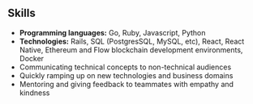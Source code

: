 ## Skills

- **Programming languages:** Go, Ruby, Javascript, Python
- **Technologies:** Rails, SQL (PostgresSQL, MySQL, etc), React, React Native, Ethereum and Flow blockchain development environments, Docker
- Communicating technical concepts to non-technical audiences
- Quickly ramping up on new technologies and business domains
- Mentoring and giving feedback to teammates with empathy and kindness
